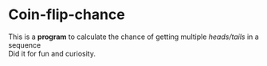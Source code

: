 # Coin-flip-chance

This is a <b>program</b> to calculate the chance of getting multiple <i>heads/tails</i> in a sequence<br>
Did it for fun and curiosity.
